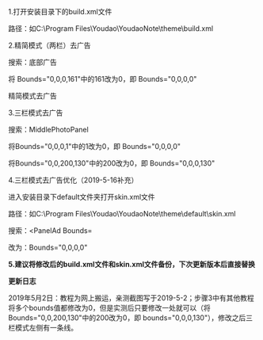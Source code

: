 1.打开安装目录下的build.xml文件

路径：如C:\Program Files\Youdao\YoudaoNote\theme\build.xml

2.精简模式（两栏）去广告

搜索：底部广告

将 Bounds="0,0,0,161"中的161改为0，即 Bounds="0,0,0,0"

精简模式去广告

3.三栏模式去广告

搜索：MiddlePhotoPanel

将Bounds="0,0,0,1"中的1改为0，即 Bounds="0,0,0,0"

将Bounds="0,0,200,130"中的200改为0，即 Bounds="0,0,0,130"

4.三栏模式去广告优化（2019-5-16补充）

进入安装目录下default文件夹打开skin.xml文件

路径：如C:\Program Files\Youdao\YoudaoNote\theme\default\skin.xml

搜索：<PanelAd Bounds=

改为：Bounds="0,0,0,0"

**5.建议将修改后的build.xml文件和skin.xml文件备份，下次更新版本后直接替换**

**更新日志**

2019年5月2日：教程为网上搬运，亲测截图写于2019-5-2；步骤3中有其他教程将多个bounds值都修改为0，但是实测后只要修改一处就可以（将Bounds="0,0,200,130"中的200改为0，即 bounds="0,0,0,130"），修改之后三栏模式左侧有一条线。